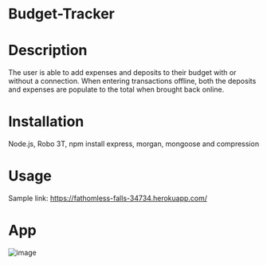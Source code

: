 # Budget-Tracker


# Description
The user is able to add expenses and deposits to their budget with or without a connection. When entering transactions offline, both the deposits and expenses are populate to the total when brought back online.

# Installation
Node.js, Robo 3T, npm install express, morgan, mongoose and compression

# Usage
Sample link:
https://fathomless-falls-34734.herokuapp.com/

# App
![image](https://user-images.githubusercontent.com/63617922/88605526-2c704780-d048-11ea-91dc-443f7789692f.png)

